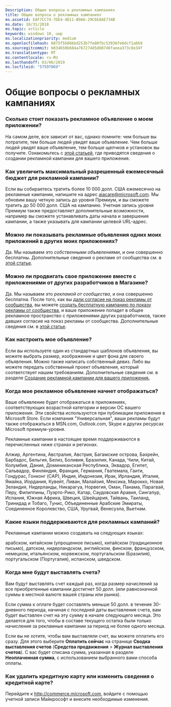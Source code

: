 ```yaml
---
Description: Общие вопросы о рекламных кампаниях
title: Общие вопросы о рекламных кампаниях
ms.assetid: EAF7CC74-7DE4-4D11-B9A6-29C6EA6E734B
ms.date: 10/31/2018
ms.topic: article
keywords: windows 10, uwp
ms.localizationpriority: medium
ms.openlocfilehash: 6875f5b06bbd253b7fe80fbc53936fe0dcf1a6b9
ms.sourcegitcommit: b034650b684a767274d5d88746faeea373c8e34f
ms.translationtype: MT
ms.contentlocale: ru-RU
ms.lasthandoff: 03/06/2019
ms.locfileid: "57597069"
---
```

# <a name="common-questions-about-ad-campaigns"></a>Общие вопросы о рекламных кампаниях

### <a name="how-much-does-it-cost-to-run-an-ad-for-my-app"></a>Сколько стоит показать рекламное объявление о моем приложении?

На самом деле, все зависит от вас, однако помните: чем больше вы потратите, тем больше людей увидят ваше объявление. Чем больше людей увидят ваше объявление, тем больше щелчков и установок вы получите. Ознакомьтесь с [этой статьей](create-an-ad-campaign-for-your-app.md), где приводятся сведения о создании рекламной кампании для вашего приложения.

### <a name="how-can-i-increase-the-maximum-monthly-budget-amount-allowed-for-my-ad-campaign"></a>Как увеличить максимальный разрешенный ежемесячный бюджет для рекламной кампании?

Если вы собираетесь тратить более 10 000 долл. США ежемесячно на рекламные кампании, напишите на адрес [aiacare@microsoft.com](mailto:aiacare@microsoft.com). Мы обновим вашу четную запись до уровня Премиум, и вы сможете тратить до 50 000 долл. США на кампанию. Учетная запись уровня Премиум также предоставляет дополнительные возможности, например вы сможете устанавливать даты начала и завершения кампании, а также указывать для кампании целевой URL-адрес.

### <a name="can-i-run-ads-for-one-of-my-apps-in-my-other-apps"></a>Можно ли показывать рекламные объявления одних моих приложений в других моих приложениях?

Да. Мы называем это *собственными объявлениями*, и они совершенно бесплатны. Дополнительные сведения о рекламе от сообщества см. в [этой статье](about-house-ads.md).

### <a name="can-i-cross-promote-my-app-with-apps-from-other-developers-in-the-store"></a>Можно ли продвигать свое приложение вместе с приложениями от других разработчиков в Магазине?

Да. Мы называем это *рекламой от сообщества*, и она совершенно бесплатна. После того, как вы [дали согласие на показ рекламы от сообщества](about-community-ads.md#opt-in-to-community-ads), вы можете [создать бесплатную кампанию по показу рекламы от сообщества](create-an-ad-campaign-for-your-app.md), и ваше приложение попадет в общее рекламное пространство с приложениями других разработчиков, также давших согласие на показ рекламы от сообщества. Дополнительные сведения см. в [этой статье](about-community-ads.md).

### <a name="how-can-i-customize-my-ad"></a>Как настроить мое объявление?

Если вы используете один из стандартных шаблонов объявления, вы можете выбрать размер, изображение и цвет фона для своего объявления. Можно также написать собственный девиз. Либо вы можете передать собственный проект объявления, который соответствует нашим требованиям. Дополнительные сведения см. в разделе [Создание рекламной кампании для вашего приложения.](create-an-ad-campaign-for-your-app.md)

### <a name="where-will-my-ad-appear"></a>Когда мое рекламное объявление начнет отображаться?

Ваше объявление будет отображаться в приложениях, соответствующих возрастной категории и версии ОС вашего приложения. Эти свойства используются при публикации приложения в Microsoft Store. Если компания "Универсальная", ваши рекламы будут также отображаться в MSN.com, Outlook.com, Skype и других ресурсах Microsoft премиум-уровня.

Рекламные кампании в настоящее время поддерживаются в перечисленных ниже странах и регионах.

Алжир, Аргентина, Австралия, Австрия, Багамские острова, Бахрейн, Барбадос, Бельгия, Белиз, Боливия, Бразилия, Канада, Чили, Китай, Колумбия, Дания, Доминиканская Республика, Эквадор, Египет, Сальвадор, Финляндия, Франция, Германия, Гватемала, Гаити, Гондурас, Гонконг (CАР), Индия, Индонезия, Ирак, Ирландия, Италия, Ямайка, Иордания, Кувейт, Ливан, Малайзия, Мексика, Марокко, Новая Зеландия, Нидерланды, Никарагуа, Норвегия, Оман, Панама, Парагвай, Перу, Филиппины, Пуэрто-Рико, Катар, Саудовская Аравия, Сингапур, Испания, Южная Африка, Швеция, Швейцария, Тайвань, Таиланд, Тринидад и Тобаго, Тунис, Объединенные Арабские Эмираты, Соединенное Королевство, США, Уругвай, Венесуэла, Вьетнам.

### <a name="what-languages-are-supported-for-ad-campaigns"></a>Какие языки поддерживаются для рекламных кампаний?

Рекламные кампании можно создавать на следующих языках:

арабском, китайском (упрощенное письмо), китайском (традиционное письмо), датском, нидерландском, английском, финском, французском, немецком, итальянском, норвежском, португальском (Бразилия), португальском (Португалия), испанском, шведском.

### <a name="when-will-i-be-billed"></a>Когда мне будут выставлять счета?

Вам будут выставлять счет каждый раз, когда размер начислений за все приобретенные кампании достигнет 50 долл. (или равнозначной суммы в местной валюте вашей страны или рынка).

Если сумма к оплате будет составлять меньше 50 долл. в течение 30-дневного периода, начиная с последней даты выставления счета, вам будет выставлен счет на эту сумму в начале следующего месяца. Это делается для того, чтобы в составе текущего остатка были только начисления за рекламные кампании за период не более одного месяца.

Если вы не хотите, чтобы вам выставляли счет, вы можете оплатить его сразу. Для этого выберите **Оплатить сейчас** на странице **Сводка выставления счетов** (**Средства продвижения** > **Журнал выставления счетов**). С вас будет списана сумма, указанная в разделе **Неоплаченная сумма**, с использованием выбранного вами способа оплаты.

### <a name="how-do-i-delete-a-credit-card-or-edit-the-details-of-a-credit-card"></a>Как удалить кредитную карту или изменить сведения о кредитной карте?

Перейдите к <http://commerce.microsoft.com>, войдите с помощью учетной записи Майкрософт и внесите необходимые изменения.

